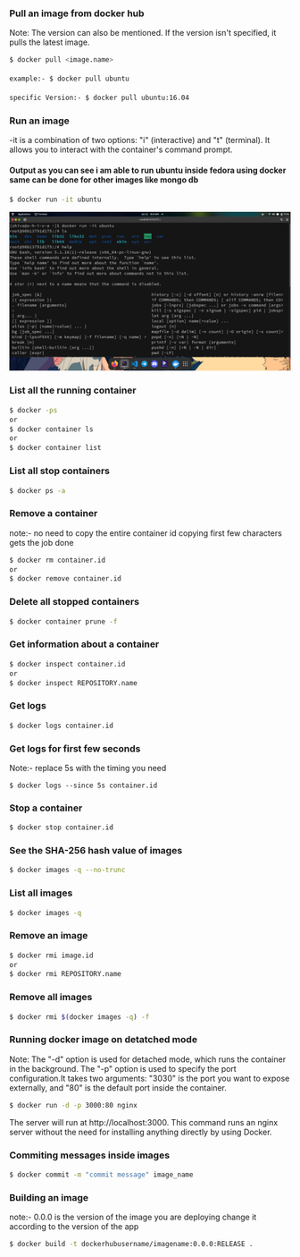 ### Pull an image from docker hub 

Note: The version can also be mentioned. If the version isn't specified, it pulls the latest image.
```bash
$ docker pull <image.name>

example:- $ docker pull ubuntu 

specific Version:- $ docker pull ubuntu:16.04
```

### Run an image 
-it is a combination of two options: "i" (interactive) and "t" (terminal). It allows you to interact with the container's command prompt.

#### Output as you can see i am able to run ubuntu inside  fedora  using docker same can be done for other images like mongo db 

```bash
$ docker run -it ubuntu  
```
<img src="./images/Screenshot%20from%202023-06-12%2008-14-30-min.png " >


### List all the running container

```bash 
$ docker -ps 
or
$ docker container ls
or
$ docker container list
```

### List all stop  containers
```bash
$ docker ps -a
```

###  Remove a  container
note:- no need to copy the entire container id copying first few characters gets the job done
```bash
$ docker rm container.id 
or
$ docker remove container.id
```
### Delete all stopped containers

```bash
$ docker container prune -f
```
### Get information about a container

```bash
$ docker inspect container.id
or
$ docker inspect REPOSITORY.name
```

### Get logs 

```bash
$ docker logs container.id
```

### Get logs for first few seconds
Note:- replace 5s with the timing you need
```
$ docker logs --since 5s container.id
```
### Stop a  container 

```bash 
$ docker stop container.id
```
### See the SHA-256 hash value of images

```bash
$ docker images -q --no-trunc
```

### List all images

```bash
$ docker images -q
```
### Remove an image

```bash
$ docker rmi image.id
or
$ docker rmi REPOSITORY.name
```
### Remove all images 

```bash
$ docker rmi $(docker images -q) -f
```
### Running docker image on detatched mode
Note: The "-d" option is used for detached mode, which runs the container in the background. The "-p" option is used to specify the port configuration.It takes two arguments: "3030" is the port you want to expose externally, and "80" is the default port inside the container.

```bash
$ docker run -d -p 3000:80 nginx
```
The server will run at http://localhost:3000. This command runs an nginx server without the need for installing anything directly by using Docker.

### Commiting messages inside images

```bash
$ docker commit -m "commit message" image_name
```

### Building an image
note:- 0.0.0 is the version of the image you are deploying change it according to the version of the app
```bash
$ docker build -t dockerhubusername/imagename:0.0.0:RELEASE .
```